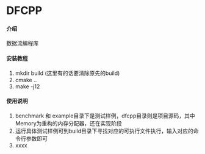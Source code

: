 # DFCPP

#### 介绍
数据流编程库

#### 安装教程

1.  mkdir build (这里有的话要清除原先的build)
2.  cmake ..
3.  make -j12

#### 使用说明

1.  benchmark 和 example目录下是测试样例，dfcpp目录则是项目源码，其中Memory为重构的内存分配器，还在实现阶段
2.  运行具体测试样例可到build目录下寻找对应的可执行文件执行，输入对应的命令行参数即可
3.  xxxx

